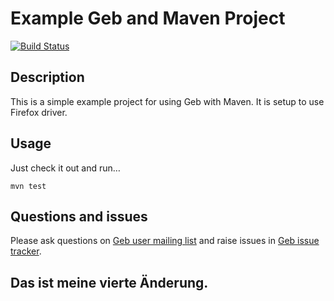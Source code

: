 # Example Geb and Maven Project

[![Build Status][build_status]](https://snap-ci.com/geb/geb-example-maven/branch/master)

## Description

This is a simple example project for using Geb with Maven. It is setup to use Firefox driver.

## Usage

Just check it out and run…

    mvn test

## Questions and issues

Please ask questions on [Geb user mailing list][mailing_list] and raise issues in [Geb issue tracker][issue_tracker].


[build_status]: https://snap-ci.com/geb/geb-example-maven/branch/master/build_image "Build Status"
[mailing_list]: https://groups.google.com/forum/#!forum/geb-user
[issue_tracker]: https://github.com/geb/issues/issues

## Das ist meine vierte Änderung.
